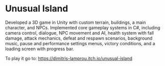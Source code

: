 # Unusual Island
Developed a 3D game in Unity with custom terrain, buildings, a main character, and NPCs. Implemented core gameplay systems in C#, including camera control, dialogue, NPC movement and AI, health system with fall damage, attack mechanics, defeat and respawn scenarios, background music, pause and performance settings menus, victory conditions, and a loading screen with progress bar.

To play it go to: https://dimitris-lamprou.itch.io/unusual-island
